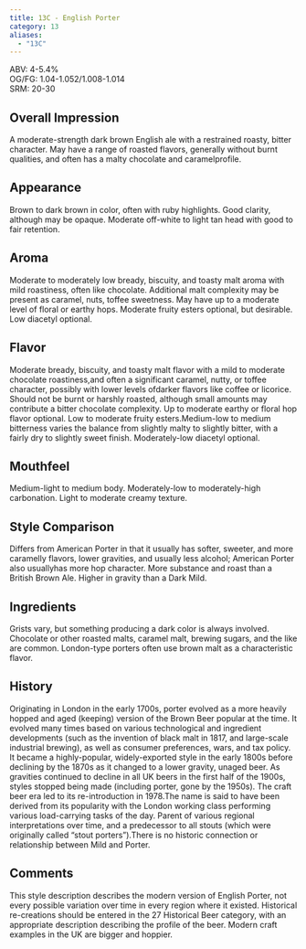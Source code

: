 ```yaml
---
title: 13C - English Porter
category: 13
aliases: 
  - "13C"
---
```


ABV: 4-5.4%  
OG/FG: 1.04-1.052/1.008-1.014  
SRM: 20-30  

## Overall Impression
A moderate-strength dark brown English ale with a restrained roasty, bitter character. May have a range of roasted flavors, generally without burnt qualities, and often has a malty chocolate and caramelprofile.

## Appearance
Brown to dark brown in color, often with ruby highlights. Good clarity, although may be opaque. Moderate off-white to light tan head with good to fair retention.

## Aroma
Moderate to moderately low bready, biscuity, and toasty malt aroma with mild roastiness, often like chocolate. Additional malt complexity may be present as caramel, nuts, toffee sweetness. May have up to a moderate level of floral or earthy hops. Moderate fruity esters optional, but desirable. Low diacetyl optional.

## Flavor
Moderate bready, biscuity, and toasty malt flavor with a mild to moderate chocolate roastiness,and often a significant caramel, nutty, or toffee character, possibly with lower levels ofdarker flavors like coffee or licorice. Should not be burnt or harshly roasted, although small amounts may contribute a bitter chocolate complexity. Up to moderate earthy or floral hop flavor optional. Low to moderate fruity esters.Medium-low to medium bitterness varies the balance from slightly malty to slightly bitter, with a fairly dry to slightly sweet finish. Moderately-low diacetyl optional.

## Mouthfeel
Medium-light to medium body. Moderately-low to moderately-high carbonation. Light to moderate creamy texture.

## Style Comparison
Differs from American Porter in that it usually has softer, sweeter, and more caramelly flavors, lower gravities, and usually less alcohol; American Porter also usuallyhas more hop character. More substance and roast than a British Brown Ale. Higher in gravity than a Dark Mild.

## Ingredients
Grists vary, but something producing a dark color is always involved. Chocolate or other roasted malts, caramel malt, brewing sugars, and the like are common. London-type porters often use brown malt as a characteristic flavor.

## History
Originating in London in the early 1700s, porter evolved as a more heavily hopped and aged (keeping) version of the Brown Beer popular at the time. It evolved many times based on various technological and ingredient developments (such as the invention of black malt in 1817, and large-scale industrial brewing), as well as consumer preferences, wars, and tax policy. It became a highly-popular, widely-exported style in the early 1800s before declining by the 1870s as it changed to a lower gravity, unaged beer. As gravities continued to decline in all UK beers in the first half of the 1900s, styles stopped being made (including porter, gone by the 1950s). The craft beer era led to its re-introduction in 1978.The name is said to have been derived from its popularity with the London working class performing various load-carrying tasks of the day. Parent of various regional interpretations over time, and a predecessor to all stouts (which were originally called “stout porters”).There is no historic connection or relationship between Mild and Porter.

## Comments
This style description describes the modern version of English Porter, not every possible variation over time in every region where it existed. Historical re-creations should be entered in the 27 Historical Beer category, with an appropriate description describing the profile of the beer. Modern craft examples in the UK are bigger and hoppier.